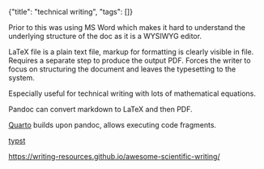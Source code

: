 {"title": "technical writing", "tags": []}

Prior to this was using MS Word which makes it hard to understand the
underlying structure of the doc as it is a WYSIWYG editor.

LaTeX file is a plain text file, markup for formatting is clearly visible in
file. Requires a separate step to produce the output PDF. Forces the writer to
focus on structuring the document and leaves the typesetting to the system.

Especially useful for technical writing with lots of mathematical equations.

Pandoc can convert markdown to LaTeX and then PDF.

[Quarto](https://quarto.org/) builds upon pandoc, allows executing code fragments.

[typst](https://typst.app/)

https://writing-resources.github.io/awesome-scientific-writing/

